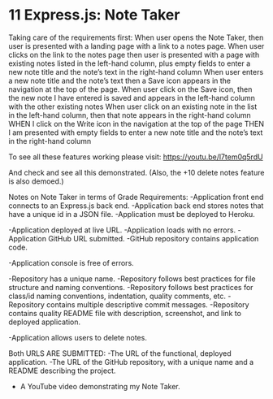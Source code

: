 # 11 Express.js: Note Taker

Taking care of the requirements first:
When user opens the Note Taker, then user is presented with a landing page with a link to a notes page. When user clicks on the link to the notes page then user is presented with a page with existing notes listed in the left-hand column, plus empty fields to enter a new note title and the note’s text in the right-hand column
When user enters a new note title and the note’s text then a Save icon appears in the navigation at the top of the page. When user click on the Save icon, then the new note I have entered is saved and appears in the left-hand column with the other existing notes
When user click on an existing note in the list in the left-hand column, then that note appears in the right-hand column
WHEN I click on the Write icon in the navigation at the top of the page
THEN I am presented with empty fields to enter a new note title and the note’s text in the right-hand column

To see all these features working please visit: https://youtu.be/l7tem0q5rdU

And check and see all this demonstrated. (Also, the +10 delete notes feature is also demoed.)

Notes on Note Taker in terms of Grade Requirements:
-Application front end connects to an Express.js back end.
-Application back end stores notes that have a unique id in a JSON file.
-Application must be deployed to Heroku.

-Application deployed at live URL.
-Application loads with no errors.
-Application GitHub URL submitted.
-GitHub repository contains application code.

-Application console is free of errors.

-Repository has a unique name.
-Repository follows best practices for file structure and naming conventions.
-Repository follows best practices for class/id naming conventions, indentation, quality comments, etc.
-Repository contains multiple descriptive commit messages.
-Repository contains quality README file with description, screenshot, and link to deployed application.

-Application allows users to delete notes.

Both URLS ARE SUBMITTED: 
-The URL of the functional, deployed application.
-The URL of the GitHub repository, with a unique name and a README describing the project.
+ A YouTube video demonstrating my Note Taker.





